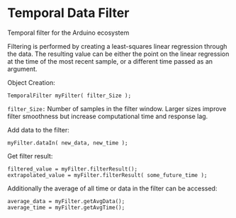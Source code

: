 Temporal Data Filter
====================

Temporal filter for the Arduino ecosystem

 
Filtering is performed by creating a least-squares linear regression through the data.  The resulting value can be either the point on the linear regression at the time of the most recent sample, or a different time passed as an argument.
   
Object Creation:
```
TemporalFilter myFilter( filter_Size );
```

`filter_Size:` Number of samples in the filter window.  Larger sizes improve filter smoothness but increase computational time and response lag.

Add data to the filter:
```
myFilter.dataIn( new_data, new_time );
```
Get filter result:
```
filtered_value = myFilter.filterResult();
extrapolated_value = myFilter.filterResult( some_future_time );
```
Additionally the average of all time or data in the filter can be accessed:
```
average_data = myFilter.getAvgData();
average_time = myFilter.getAvgTime();
```
